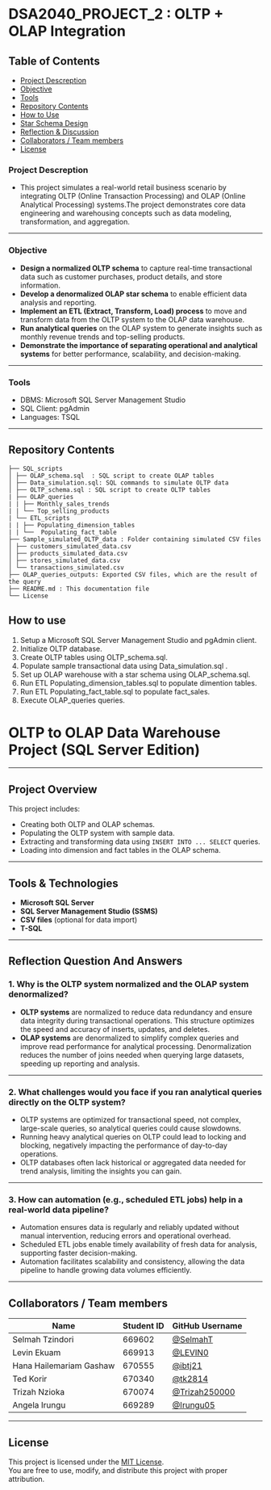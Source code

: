 # DSA2040_PROJECT_2 : OLTP + OLAP Integration
## Table of Contents
- [Project Descreption](#project-descreption)  
- [Objective](#objective)  
- [Tools](#tools)  
- [Repository Contents](#repository-contents)
- [How to Use](#how-to-use)
- [Star Schema Design](#Star-Schema-Design)
- [Reflection & Discussion](#reflection--discussion)  
- [Collaborators / Team members](#collaborators--team-members)  
- [License](#license)

### Project Descreption
- This project simulates a real-world retail business scenario by integrating OLTP (Online Transaction Processing) and OLAP (Online Analytical Processing) systems.The project demonstrates core data engineering and warehousing concepts such as data modeling, transformation, and aggregation.

---

### Objective
- **Design a normalized OLTP schema** to capture real-time transactional data such as customer purchases, product details, and store information.
- **Develop a denormalized OLAP star schema** to enable efficient data analysis and reporting.
- **Implement an ETL (Extract, Transform, Load) process** to move and transform data from the OLTP system to the OLAP data warehouse.
- **Run analytical queries** on the OLAP system to generate insights such as monthly revenue trends and top-selling products.
- **Demonstrate the importance of separating operational and analytical systems** for better performance, scalability, and decision-making.

---

### Tools 
- DBMS: Microsoft SQL Server Management Studio  
- SQL Client: pgAdmin  
- Languages: TSQL  

---

## Repository Contents
```
├── SQL_scripts
│ ├── OLAP_schema.sql  : SQL script to create OLAP tables
│ ├── Data_simulation.sql: SQL commands to simulate OLTP data
│ ├── OLTP_schema.sql : SQL script to create OLTP tables
| ├── OLAP_queries
| | ├── Monthly_sales_trends
| | └── Top_selling_products
| └── ETL_scripts
| | ├── Populating_dimension_tables
| | └──  Populating_fact_table
├── Sample_simulated_OLTP_data : Folder containing simulated CSV files
│ ├── customers_simulated_data.csv
│ ├── products_simulated_data.csv
│ ├── stores_simulated_data.csv
│ └── transactions_simulated.csv
├── OLAP_queries_outputs: Exported CSV files, which are the result of the query
├── README.md : This documentation file
└── License
``` 


## How to use  
1. Setup a Microsoft SQL Server Management Studio and pgAdmin client. 
1. Initialize OLTP database.
2. Create OLTP tables using OLTP_schema.sql.
3. Populate sample transactional data using Data_simulation.sql .
4. Set up OLAP warehouse with a star schema using OLAP_schema.sql.
5. Run ETL Populating_dimension_tables.sql to populate dimention tables.
4. Run ETL Populating_fact_table.sql to populate fact_sales.
5. Execute OLAP_queries queries.

















# OLTP to OLAP Data Warehouse Project (SQL Server Edition)


---

## Project Overview

This project includes:
- Creating both OLTP and OLAP schemas.
- Populating the OLTP system with sample data.
- Extracting and transforming data using `INSERT INTO ... SELECT` queries.
- Loading into dimension and fact tables in the OLAP schema.

---

## Tools & Technologies

- **Microsoft SQL Server**
- **SQL Server Management Studio (SSMS)**
- **CSV files** (optional for data import)
- **T-SQL**

---

##  Reflection Question And Answers

### 1. Why is the OLTP system normalized and the OLAP system denormalized?

- **OLTP systems** are normalized to reduce data redundancy and ensure data integrity during transactional operations. This structure optimizes the speed and accuracy of inserts, updates, and deletes.
- **OLAP systems** are denormalized to simplify complex queries and improve read performance for analytical processing. Denormalization reduces the number of joins needed when querying large datasets, speeding up reporting and analysis.

---

### 2.  What challenges would you face if you ran analytical queries directly on the OLTP system?

- OLTP systems are optimized for transactional speed, not complex, large-scale queries, so analytical queries could cause slowdowns.
- Running heavy analytical queries on OLTP could lead to locking and blocking, negatively impacting the performance of day-to-day operations.
- OLTP databases often lack historical or aggregated data needed for trend analysis, limiting the insights you can gain.

---

### 3. How can automation (e.g., scheduled ETL jobs) help in a real-world data pipeline?

- Automation ensures data is regularly and reliably updated without manual intervention, reducing errors and operational overhead.
- Scheduled ETL jobs enable timely availability of fresh data for analysis, supporting faster decision-making.
- Automation facilitates scalability and consistency, allowing the data pipeline to handle growing data volumes efficiently.

---

## Collaborators / Team members
| Name                        | Student ID | GitHub Username                                 |
|-----------------------------|------------|--------------------------------------------------|
| Selmah Tzindori             | 669602     | [@SelmahT](https://github.com/SelmahT)           |
| Levin Ekuam              | 669913     | [@LEVIN0](https://github.com/LEVIN0)             |
| Hana Hailemariam Gashaw    | 670555     | [@ibtj21](https://github.com/ibtj21)             |
| Ted Korir                  | 670340     | [@tk2814](https://github.com/tk2814)             |
| Trizah Nzioka            | 670074    | [@Trizah250000](https://github.com/Trizah250000) |
| Angela Irungu              | 669289     | [@Irungu05](https://github.com/Irungu05)         |

---

## License
This project is licensed under the [MIT License](LICENSE).  
You are free to use, modify, and distribute this project with proper attribution.
